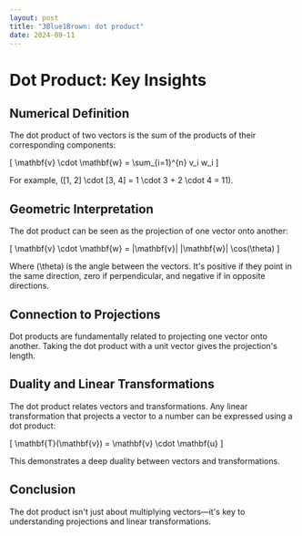 ```yaml
---
layout: post
title: "3Blue1Brown: dot product"
date: 2024-09-11
---
```


# Dot Product: Key Insights

## Numerical Definition
The dot product of two vectors is the sum of the products of their corresponding components:

\[
\mathbf{v} \cdot \mathbf{w} = \sum_{i=1}^{n} v_i w_i
\]

For example, \([1, 2] \cdot [3, 4] = 1 \cdot 3 + 2 \cdot 4 = 11\).

## Geometric Interpretation
The dot product can be seen as the projection of one vector onto another:

\[
\mathbf{v} \cdot \mathbf{w} = |\mathbf{v}| |\mathbf{w}| \cos(\theta)
\]

Where \(\theta\) is the angle between the vectors. It's positive if they point in the same direction, zero if perpendicular, and negative if in opposite directions.

## Connection to Projections
Dot products are fundamentally related to projecting one vector onto another. Taking the dot product with a unit vector gives the projection's length.

## Duality and Linear Transformations
The dot product relates vectors and transformations. Any linear transformation that projects a vector to a number can be expressed using a dot product:

\[
\mathbf{T}(\mathbf{v}) = \mathbf{v} \cdot \mathbf{u}
\]

This demonstrates a deep duality between vectors and transformations.

## Conclusion
The dot product isn't just about multiplying vectors—it's key to understanding projections and linear transformations.
